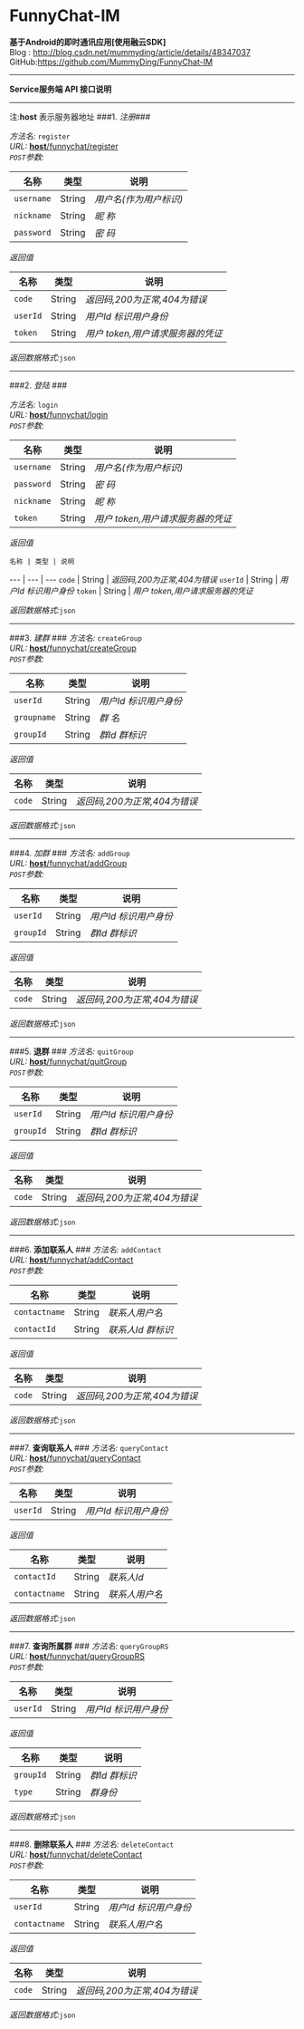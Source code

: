 # FunnyChat-IM

__基于Android的即时通讯应用[使用融云SDK]__ <br>
Blog : http://blog.csdn.net/mummyding/article/details/48347037<br>
GitHub:https://github.com/MummyDing/FunnyChat-IM<br>
***
**Service服务端 API 接口说明**
***
注:**host** 表示服务器地址
###1. *注册*###

*方法名:* `register`<br>
*URL:* [**host**/funnychat/register]()  
*`POST`参数:*

   名称 | 类型 | 说明
   --- | --- | ---
   `username` | String | *用户名(作为用户标识)*
   `nickname` | String | *昵  称*
   `password` | String | *密  码*

*返回值*

   名称 | 类型 | 说明
   --- | --- | ---
   `code` | String | *返回码,200为正常,404为错误*
   `userId` | String | *用户Id 标识用户身份*
   `token` | String | *用户 token,用户请求服务器的凭证*
   
*返回数据格式:*`json` 

***
###2.  *登陆*  ###

*方法名:* `login`<br>
*URL:* [**host**/funnychat/login]()  
*`POST`参数:*

   名称 | 类型 | 说明
   --- | --- | ---
   `username` | String | *用户名(作为用户标识)*
   `password` | String | *密  码*
   `nickname` | String | *昵  称*
   `token` | String | *用户 token,用户请求服务器的凭证*

*返回值*

    名称 | 类型 | 说明
   --- | --- | ---
   `code` | String | *返回码,200为正常,404为错误*
   `userId` | String | *用户Id 标识用户身份*
   `token` | String | *用户 token,用户请求服务器的凭证*
   
*返回数据格式:*`json`

***
###3. *建群* ###
*方法名:* `createGroup`<br>
*URL:* [**host**/funnychat/createGroup]()  
*`POST`参数:*

   名称 | 类型 | 说明
   --- | --- | ---
   `userId` | String | *用户Id 标识用户身份*
   `groupname` | String | *群 名*
   `groupId` | String | *群Id 群标识*

*返回值*

   名称 | 类型 | 说明
   --- | --- | ---
   `code` | String | *返回码,200为正常,404为错误*
   
   
*返回数据格式:*`json`
***
###4. *加群* ###
*方法名:* `addGroup`<br>
*URL:* [**host**/funnychat/addGroup]()  
*`POST`参数:*

   名称 | 类型 | 说明
   --- | --- | ---
   `userId` | String | *用户Id 标识用户身份*
   `groupId` | String | *群Id 群标识*

*返回值*

   名称 | 类型 | 说明
   --- | --- | ---
   `code` | String | *返回码,200为正常,404为错误*
   
   
*返回数据格式:*`json`
 
 ***
 
###5. **退群** ###
*方法名:* `quitGroup`<br>
*URL:* [**host**/funnychat/quitGroup]()  
*`POST`参数:*

   名称 | 类型 | 说明
   --- | --- | ---
   `userId` | String | *用户Id 标识用户身份*
   `groupId` | String | *群Id 群标识*

*返回值*

   名称 | 类型 | 说明
   --- | --- | ---
   `code` | String | *返回码,200为正常,404为错误*
   
   
*返回数据格式:*`json`
***
 
###6. **添加联系人** ###
*方法名:* `addContact`<br>
*URL:* [**host**/funnychat/addContact]()  
*`POST`参数:*

   名称 | 类型 | 说明
   --- | --- | ---
   `contactname` | String | *联系人用户名*
   `contactId` | String | *联系人Id 群标识*

*返回值*

   名称 | 类型 | 说明
   --- | --- | ---
   `code` | String | *返回码,200为正常,404为错误*
   
   
*返回数据格式:*`json`

***
 
###7. **查询联系人** ###
*方法名:* `queryContact`<br>
*URL:* [**host**/funnychat/queryContact]()  
*`POST`参数:*

   名称 | 类型 | 说明
   --- | --- | ---
   `userId` | String | *用户Id 标识用户身份*

*返回值*

   名称 | 类型 | 说明
   --- | --- | ---
   `contactId` | String | *联系人Id*
   `contactname` | String | *联系人用户名*
   
*返回数据格式:*`json`
***
 
###7. **查询所属群** ###
*方法名:* `queryGroupRS`<br>
*URL:* [**host**/funnychat/queryGroupRS]()  
*`POST`参数:*

   名称 | 类型 | 说明
   --- | --- | ---
   `userId` | String | *用户Id 标识用户身份*

*返回值*

   名称 | 类型 | 说明
   --- | --- | ---
   `groupId` | String | *群Id 群标识*
   `type` | String | *群身份*
   
*返回数据格式:*`json`
***
 
###8. **删除联系人** ###
*方法名:* `deleteContact`<br>
*URL:* [**host**/funnychat/deleteContact]()  
*`POST`参数:*

   名称 | 类型 | 说明
   --- | --- | ---
   `userId` | String | *用户Id 标识用户身份*
   `contactname` | String | *联系人用户名*

*返回值*

   名称 | 类型 | 说明
   --- | --- | ---
   `code` | String | *返回码,200为正常,404为错误*
   
   
*返回数据格式:*`json`
